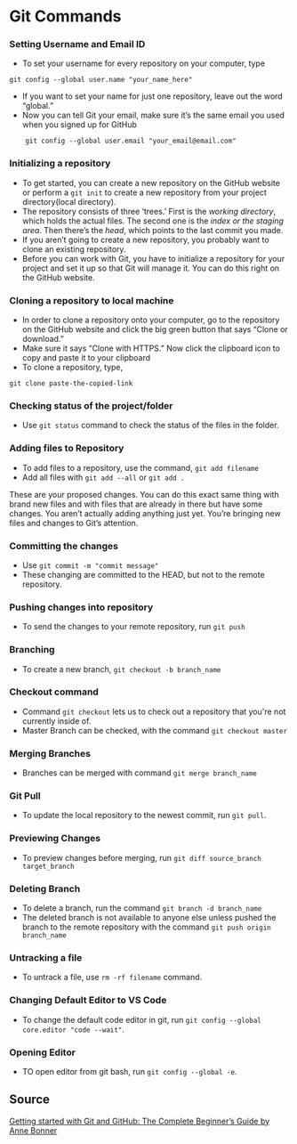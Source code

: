 # Git Commands

### Setting Username and Email ID
- To set your username for every repository on your computer, type 
```
git config --global user.name "your_name_here"
```
- If you want to set your name for just one repository, leave out the word “global.”
- Now you can tell Git your email, make sure it’s the same email you used when you signed up for GitHub
```
	git config --global user.email "your_email@email.com"
```

### Initializing a repository
- To get started, you can create a new repository on the GitHub website or perform a `git init` to create a new repository from your project directory(local directory).
- The repository consists of three ‘trees.’ First is the *working directory*, which holds the actual files. The second one is the *index or the staging area*. Then there’s the *head*,
 which points to the last commit you made.
- If you aren’t going to create a new repository, you probably want to clone an existing repository.
- Before you can work with Git, you have to initialize a repository for your project and set it up so that Git will manage it. You can do this right on the GitHub website.

### Cloning a repository to local machine
- In order to clone a repository onto your computer, go to the repository on the GitHub website and click the big green button that says “Clone or download.”
- Make sure it says “Clone with HTTPS.” Now click the clipboard icon to copy and paste it to your clipboard
- To clone a repository, type, 
```
git clone paste-the-copied-link
```

### Checking status of the project/folder
- Use `git status` command to check the status of the files in the folder.

### Adding files to Repository
- To add files to a repository, use the command, `git add filename`
- Add all files with `git add --all` or `git add .`
	
These are your proposed changes. You can do this exact same thing with brand new files and with files that are already in there but have some changes. You aren’t actually 
adding anything just yet. You’re bringing new files and changes to Git’s attention.

### Committing the changes
- Use `git commit -m "commit message"`
- These changing are committed to the HEAD, but not to the remote repository.

### Pushing changes into repository
- To send the changes to your remote repository, run `git push` 

### Branching 
- To create a new branch, `git checkout -b branch_name`
	
### Checkout command
- Command `git checkout` lets us to check out a repository that you're not currently inside of.
- Master Branch can be checked, with the command `git checkout master`

### Merging Branches
- Branches can be merged with command `git merge branch_name`
	
### Git Pull
- To update the local repository to the newest commit, run `git pull`.

### Previewing Changes
- To preview changes before merging, run `git diff source_branch target_branch`

### Deleting Branch
- To delete a branch, run the command `git branch -d branch_name`
- The deleted branch is not available to anyone else unless pushed the branch to the remote repository with the command `git push origin branch_name`

### Untracking a file 
- To untrack a file, use `rm -rf filename` command.

### Changing Default Editor to VS Code
- To change the default code editor in git, run `git config --global core.editor "code --wait"`.

### Opening Editor 
- TO open editor from git bash, run `git config --global -e`.

## Source
[Getting started with Git and GitHub: The Complete Beginner’s Guide by Anne Bonner](https://medium.com/towards-data-science/getting-started-with-git-and-github-6fcd0f2d4ac6)
	

